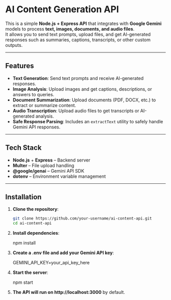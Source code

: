 # AI Content Generation API

This is a simple **Node.js + Express API** that integrates with **Google Gemini** models to process **text, images, documents, and audio files**.  
It allows you to send text prompts, upload files, and get AI-generated responses such as summaries, captions, transcripts, or other custom outputs.

---

## Features

- **Text Generation**: Send text prompts and receive AI-generated responses.
- **Image Analysis**: Upload images and get captions, descriptions, or answers to queries.
- **Document Summarization**: Upload documents (PDF, DOCX, etc.) to extract or summarize content.
- **Audio Transcription**: Upload audio files to get transcripts or AI-generated analysis.
- **Safe Response Parsing**: Includes an `extractText` utility to safely handle Gemini API responses.

---

## Tech Stack

- **Node.js** + **Express** – Backend server
- **Multer** – File upload handling
- **@google/genai** – Gemini API SDK
- **dotenv** – Environment variable management

---

## Installation

1. **Clone the repository**:

   ```bash
   git clone https://github.com/your-username/ai-content-api.git
   cd ai-content-api
   ```

2. **Install dependencies**:

    npm install

3. **Create a .env file and add your Gemini API key**:

    GEMINI_API_KEY=your_api_key_here

4. **Start the server**:

    npm start

5. **The API will run on http://localhost:3000** by default.
